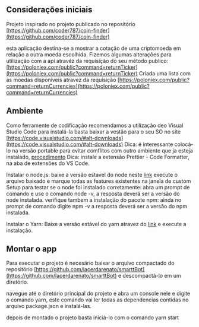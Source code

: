 ## Considerações iniciais

Projeto inspirado no projeto publicado no repositório [https://github.com/coder787/coin-finder](https://github.com/coder787/coin-finder)

esta aplicação destina-se a mostrar a cotação de uma criptomoeda em relação a outra moeda escolhida.
Fizemos algumas alterações para utilização com a api atravéz da requisição do seu método publico: [https://poloniex.com/public?command=returnTicker](https://poloniex.com/public?command=returnTicker)
Criada uma lista com as moedas disponíveis atravez da requisição [https://poloniex.com/public?command=returnCurrencies](https://poloniex.com/public?command=returnCurrencies)

## Ambiente

Como ferramente de codificação recomendamos a utilização deo Visual Studio Code
para instalá-la basta baixar a vestão para o seu SO no site [https://code.visualstudio.com/#alt-downloads](https://code.visualstudio.com/#alt-downloads)
Dica: é interessante colocá-lo na versão portable para evitar comflitos com outro ambiente que ja esteja instalado, [procedimento](https://code.visualstudio.com/docs/editor/portable)
Dica: instale a extensão Prettier - Code Formatter, na aba de extensões do VS Code.

Instalar o node.js:
baixe a versão estavel do node neste [link](https://nodejs.org/en/)
execute o arquivo baixado e marque todas as features existentes na janela de custom Setup
para testar se o node foi instalado corretamente: abra um prompt de comando e use o comando node -v, a resposta deverá ser a versão do node instalada.
verifique tambem a instalação do pacote npm: ainda no prompt de comando digite npm -v a resposta deverá ser a versão do npm instalada.

Instalar o Yarn:
Baixe a versão estável do yarn atravez do [link](https://classic.yarnpkg.com/pt-BR/docs/install#windows-stable) e execute a instalação.

## Montar o app

Para executar o projeto é necesário baixar o arquivo compactado do repositório [https://github.com/lacerdarenato/smarttBot](https://github.com/lacerdarenato/smarttBot) e descompactá-lo em um diretório.

navegue até o diretório principal do projeto e abra um console nele e digite o comando yarn, este comando vai ler todas as dependencias contidas no arquivo package.json e instalá-las.

depois de montado o projeto basta iniciá-lo com o comando yarn start
